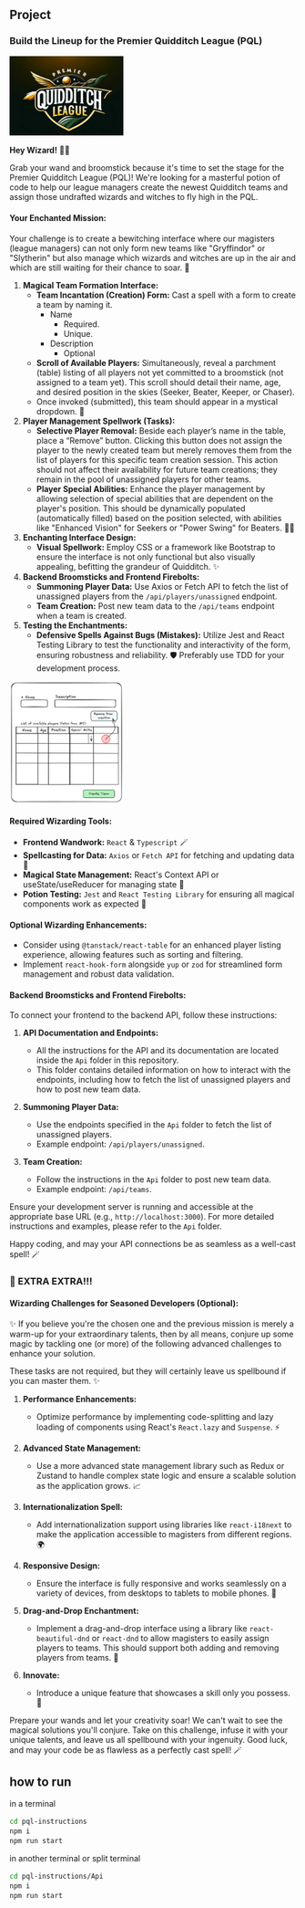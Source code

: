 ## Project

### Build the Lineup for the Premier Quidditch League (PQL)

<img src="./public/images/pql_logo.jpeg" alt="Premier Quidditch League Logo" width="200" />

**Hey Wizard!** 🧙‍♂️

Grab your wand and broomstick because it's time to set the stage for the Premier Quidditch League (PQL)! We're looking for a masterful potion of code to help our league managers create the newest Quidditch teams and assign those undrafted wizards and witches to fly high in the PQL.

#### Your Enchanted Mission:

Your challenge is to create a bewitching interface where our magisters (league managers) can not only form new teams like "Gryffindor" or "Slytherin" but also manage which wizards and witches are up in the air and which are still waiting for their chance to soar. 🧹

1. **Magical Team Formation Interface:**
   - **Team Incantation (Creation) Form:** Cast a spell with a form to create a team by naming it.
     - Name
       - Required.
       - Unique.
     - Description
       - Optional
   - **Scroll of Available Players:** Simultaneously, reveal a parchment (table) listing of all players not yet committed to a broomstick (not assigned to a team yet). This scroll should detail their name, age, and desired position in the skies (Seeker, Beater, Keeper, or Chaser).
   - Once invoked (submitted), this team should appear in a mystical dropdown. 📜
2. **Player Management Spellwork (Tasks):**
   - **Selective Player Removal:** Beside each player’s name in the table, place a “Remove” button. Clicking this button does not assign the player to the newly created team but merely removes them from the list of players for this specific team creation session. This action should not affect their availability for future team creations; they remain in the pool of unassigned players for other teams.
   - **Player Special Abilities:** Enhance the player management by allowing selection of special abilities that are dependent on the player's position. This should be dynamically populated (automatically filled) based on the position selected, with abilities like "Enhanced Vision" for Seekers or "Power Swing" for Beaters. 🧙‍♀️
3. **Enchanting Interface Design:**
   - **Visual Spellwork:** Employ CSS or a framework like Bootstrap to ensure the interface is not only functional but also visually appealing, befitting the grandeur of Quidditch. ✨
4. **Backend Broomsticks and Frontend Firebolts:**
   - **Summoning Player Data:** Use Axios or Fetch API to fetch the list of unassigned players from the `/api/players/unassigned` endpoint.
   - **Team Creation:** Post new team data to the `/api/teams` endpoint when a team is created.
5. **Testing the Enchantments:**
   - **Defensive Spells Against Bugs (Mistakes):** Utilize Jest and React Testing Library to test the functionality and interactivity of the form, ensuring robustness and reliability. 🛡️ Preferably use TDD for your development process.

<img src="./public/images/mockup.png" alt="Premier Quidditch League Logo" width="200" />

#### Required Wizarding Tools:

- **Frontend Wandwork:** `React` & `Typescript` 🪄
- **Spellcasting for Data:** `Axios` or `Fetch API` for fetching and updating data 📡
- **Magical State Management:** React's Context API or useState/useReducer for managing state 🌟
- **Potion Testing:** `Jest` and `React Testing Library` for ensuring all magical components work as expected 🧪

#### Optional Wizarding Enhancements:

- Consider using `@tanstack/react-table` for an enhanced player listing experience, allowing features such as sorting and filtering.
- Implement `react-hook-form` alongside `yup` or `zod` for streamlined form management and robust data validation.

#### Backend Broomsticks and Frontend Firebolts:

To connect your frontend to the backend API, follow these instructions:

1. **API Documentation and Endpoints:**

   - All the instructions for the API and its documentation are located inside the `Api` folder in this repository.
   - This folder contains detailed information on how to interact with the endpoints, including how to fetch the list of unassigned players and how to post new team data.

2. **Summoning Player Data:**

   - Use the endpoints specified in the `Api` folder to fetch the list of unassigned players.
   - Example endpoint: `/api/players/unassigned`.

3. **Team Creation:**
   - Follow the instructions in the `Api` folder to post new team data.
   - Example endpoint: `/api/teams`.

Ensure your development server is running and accessible at the appropriate base URL (e.g., `http://localhost:3000`). For more detailed instructions and examples, please refer to the `Api` folder.

Happy coding, and may your API connections be as seamless as a well-cast spell! 🪄

### 📰 EXTRA EXTRA!!!

#### Wizarding Challenges for Seasoned Developers (Optional):

✨ If you believe you're the chosen one and the previous mission is merely a warm-up for your extraordinary talents, then by all means, conjure up some magic by tackling one (or more) of the following advanced challenges to enhance your solution.

These tasks are not required, but they will certainly leave us spellbound if you can master them. ✨

1. **Performance Enhancements:**
   - Optimize performance by implementing code-splitting and lazy loading of components using React's `React.lazy` and `Suspense`. ⚡
2. **Advanced State Management:**

   - Use a more advanced state management library such as Redux or Zustand to handle complex state logic and ensure a scalable solution as the application grows. 📈

3. **Internationalization Spell:**

   - Add internationalization support using libraries like `react-i18next` to make the application accessible to magisters from different regions. 🌍

4. **Responsive Design:**

   - Ensure the interface is fully responsive and works seamlessly on a variety of devices, from desktops to tablets to mobile phones. 📱

5. **Drag-and-Drop Enchantment:**

   - Implement a drag-and-drop interface using a library like `react-beautiful-dnd` or `react-dnd` to allow magisters to easily assign players to teams. This should support both adding and removing players from teams. 🧲

6. **Innovate:**
   - Introduce a unique feature that showcases a skill only you possess. 🌟

Prepare your wands and let your creativity soar! We can't wait to see the magical solutions you'll conjure. Take on this challenge, infuse it with your unique talents, and leave us all spellbound with your ingenuity. Good luck, and may your code be as flawless as a perfectly cast spell! 🪄

## how to run

in a terminal

```bash
cd pql-instructions
npm i
npm run start
```

in another terminal or split terminal

```bash
cd pql-instructions/Api
npm i
npm run start
```

